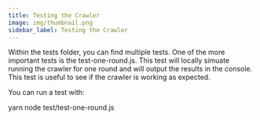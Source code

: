 ```yaml
---
title: Testing the Crawler
image: img/thumbnail.png
sidebar_label: Testing the Crawler
---
```


Within the tests folder, you can find multiple tests. One of the more important tests is the test-one-round.js. This test will locally simuate running the crawler for one round and will output the results in the console. This test is useful to see if the crawler is working as expected.

You can run a test with:

yarn
node test/test-one-round.js
